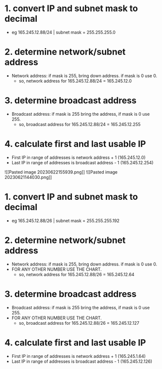  # 1. convert IP and subnet mask to decimal
* eg 165.245.12.88/24  |   subnet mask = 255.255.255.0 
# 2. determine network/subnet address
*  Network address: if mask is 255, bring down address. if mask is 0 use 0.
	* so, network address for 165.245.12.88/24  = 165.245.12.0
# 3. determine broadcast address
* Broadcast address: if mask is 255 bring the address, if mask is 0 use 255.
	* so, broadcast address for 165.245.12.88/24 = 165.245.12.255
# 4. calculate first and last usable IP
* First IP in range of addresses is network address + 1 (165.245.12.0)
* Last IP in range of addresses is broadcast address - 1 (165.245.12.254)


![[Pasted image 20230622155939.png]]
![[Pasted image 20230621144030.png]]


# 1. convert IP and subnet mask to decimal
* eg 165.245.12.88/26  |   subnet mask = 255.255.255.192
# 2. determine network/subnet address
*  Network address: if mask is 255, bring down address. if mask is 0 use 0. 
* FOR ANY OTHER NUMBER USE THE CHART.
	* so, network address for 165.245.12.88/26  = 165.245.12.64
# 3. determine broadcast address
*    Broadcast address: if mask is 255 bring the address, if mask is 0 use 255.
* FOR ANY OTHER NUMBER USE THE CHART.
	* so, broadcast address for 165.245.12.88/26 = 165.245.12.127
# 4. calculate first and last usable IP
* First IP in range of addresses is network address + 1 (165.245.1.64)
* Last IP in range of addresses is broadcast address - 1 (165.245.12.126)

